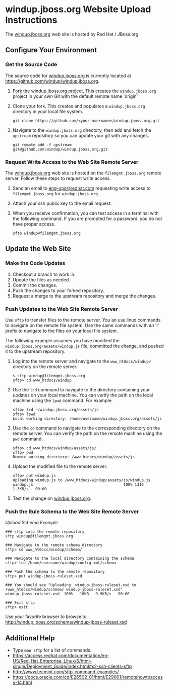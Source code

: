 # windup.jboss.org Website Upload Instructions

The [windup.jboss.org](http://windup.jboss.org) web site is hosted by Red Hat / JBoss.org

## Configure Your Environment

### Get the Source Code

The source code for [windup.jboss.org](http://windup.jboss.org) is currently located at https://github.com/windup/windup.jboss.org.

1. [Fork](https://github.com/windup/windup.jboss.org/fork) the windup.jboss.org project. This creates the `windup.jboss.org` project in your own Git with the default remote name 'origin'.
1. Clone your fork. This creates and populates a `windup.jboss.org` directory in your local file system.

    ```
    git clone https://github.com/<your-username>/windup.jboss.org.git
    ```

1. Navigate to the `windup.jboss.org` directory, then add and fetch the `upstream` repository so you can update your git with any changes.

    ```
    git remote add -f upstream git@github.com:windup/windup.jboss.org.git
    ```

### Request Write Access to the Web Site Remote Server

The [windup.jboss.org](http://windup.jboss.org) web site is hosted on the `filemgmt.jboss.org` remote server. Follow these steps to request write access.

1. Send an email to eng-ops@redhat.com requesting write access to `filemgmt.jboss.org` for `windup.jboss.org`.
1. Attach your ssh public key to the email request.
1. When you receive confirmation, you can test access in a terminal with the following command. If you are prompted for a password, you do not have proper access.

    ```
    sftp windup@filemgmt.jboss.org
    ```


## Update the Web Site

### Make the Code Updates

1. Checkout a branch to work in.
1. Update the files as needed.
1. Commit the changes.
1. Push the changes to your forked repository.
1. Request a merge to the upstream repository and merge the changes.

### Push Updates to the Web Site Remote Server

Use `sftp` to transfer files to the remote server. You an use linux commands to navigate on the remote file system. Use the same commands with an 'l' prefix to navigate to the files on your local file system.

The following example assumes you have modified the `windup.jboss.org/assets/windup.js` file, committed the change, and pushed it to the upstream repository.

1. Log into the remote server and navigate to the `www_htdocs/windup/` directory on the remote server.

    ```
    $ sftp windup@filemgmt.jboss.org
    sftp> cd www_htdocs/windup
    ```

1. Use the `lcd` command to navigate to the directory containing your updates on your local machine. You can verify the path on the local machine using the `lpwd` command. For example:

    ```
    sftp> lcd ~/windup.jboss.org/assets/js
    sftp> lpwd
    Local working directory: /home/username/windup.jboss.org/assets/js
    ```
1. Use the `cd` command to navigate to the corresponding directory on the remote server. You can verify the path on the remote machine using the `pwd` command.

    ```
    sftp> cd www_htdocs/windup/assets/js/
    sftp> pwd
    Remote working directory: /www_htdocs/windup/assets/js
    ```
1. Upload the modified file to the remote server.

    ```
    sftp> put windup.js
    Uploading windup.js to /www_htdocs/windup/assets/js/windup.js
    windup.js                                        100% 1316     1.3KB/s   00:00
    ```
1. Test the change on [windup.jboss.org](http://windup.jboss.org).

### Push the Rule Schema to the Web Site Remote Server

*_Upload Schema Example_*

```
### sftp into the remote repository
sftp windup@filemgmt.jboss.org

### Navigate to the remote schema directory
sftp> cd www_htdocs/windup/schema/

### Navigate to the local directory containing the schema
sftp> lcd /home/username/windup/config-xml/schema

### Push the schema to the remote repository
sftp> put windup-jboss-ruleset.xsd

### You should see "Uploading  windup-jboss-ruleset.xsd to /www_htdocs/windup/schema/ windup-jboss-ruleset.xsd"
windup-jboss-ruleset.xsd  100%   10KB   9.9KB/s   00:00

### Exit sftp
sftp> exit
```

Use your favorite browser to browse to http://windup.jboss.org/schema/windup-jboss-ruleset.xsd

## Additional Help

* Type `man sftp` for a list of commands.
* https://access.redhat.com/documentation/en-US/Red_Hat_Enterprise_Linux/6/html-single/Deployment_Guide/index.html#s2-ssh-clients-sftp
* http://www.tecmint.com/sftp-command-examples/
* https://docs.oracle.com/cd/E26502_01/html/E29001/remotehowtoaccess-14.html

